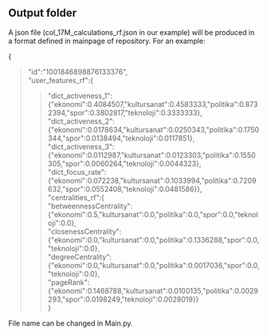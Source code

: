 ## Output folder

A json file (col_17M_calculations_rf.json in our example) will be produced in a format defined in mainpage of repository. For an example:

{  
>"id":"1001846898876133376",  
>"user_features_rf":{  
>>"dict_activeness_1":{"ekonomi":0.4084507,"kultursanat":0.4583333,"politika":0.8732394,"spor":0.3802817,"teknoloji":0.3333333},  
>>"dict_activeness_2":{"ekonomi":0.0178634,"kultursanat":0.0250343,"politika":0.1750344,"spor":0.0138494,"teknoloji":0.0117851},  
>>"dict_activeness_3":{"ekonomi":0.0112987,"kultursanat":0.0123303,"politika":0.1550305,"spor":0.0060264,"teknoloji":0.0044323},  
>>"dict_focus_rate":{"ekonomi":0.072238,"kultursanat":0.1033994,"politika":0.7209632,"spor":0.0552408,"teknoloji":0.0481586}},  
>"centralities_rf":{  
>>"betweennessCentrality":{"ekonomi":0.5,"kultursanat":0.0,"politika":0.0,"spor":0.0,"teknoloji":0.0},  
>>"closenessCentrality":{"ekonomi":0.0,"kultursanat":0.0,"politika":0.1336288,"spor":0.0,"teknoloji":0.0},  
>>"degreeCentrality":{"ekonomi":0.0,"kultursanat":0.0,"politika":0.0017036,"spor":0.0,"teknoloji":0.0},  
>>"pageRank":{"ekonomi":0.1468788,"kultursanat":0.0100135,"politika":0.0029293,"spor":0.0198249,"teknoloji":0.0028019}}  
}

File name can be changed in Main.py.